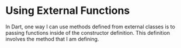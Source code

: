 # Using External Functions

In Dart, one way I can use methods defined from external classes is to passing functions inside of the constructor definition. This definition involves the method that I am defining. 
